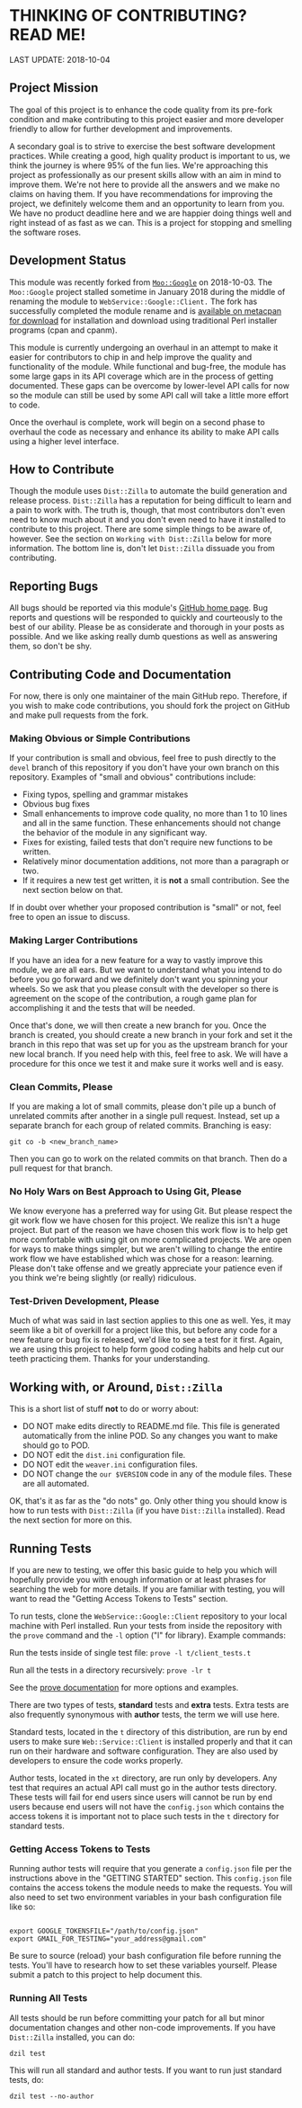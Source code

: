 # THINKING OF CONTRIBUTING? READ ME!

LAST UPDATE: 2018-10-04

## Project Mission

The goal of this project is to enhance the code quality from its pre-fork
condition and make contributing to this project easier and more developer
friendly to allow for further development and improvements.

A secondary goal is to strive to exercise the best software development
practices. While creating a good, high quality product is important to us, we
think the journey is where 95% of the fun lies. We're approaching this project
as professionally as our present skills allow with an aim in mind to improve
them. We're not here to provide all the answers and we make no claims on having
them. If you have recommendations for improving the project, we definitely
welcome them and an opportunity to learn from you. We have no product deadline
here and we are happier doing things well and right instead of as fast as we
can. This is a project for stopping and smelling the software roses.

## Development Status

This module was recently forked from
[`Moo::Google`](https://metacpan.org/pod/Moo::Google) on 2018-10-03. The
`Moo::Google` project stalled sometime in January 2018 during the middle of
renaming the module to `WebService::Google::Client.` The fork has successfully
completed the module rename and is [available on metacpan for
download](https://metacpan.org/pod/WebService::Google::Client) for installation
and download using traditional Perl installer programs (cpan and cpanm).

This module is currently undergoing an overhaul in an attempt to make it easier
for contributors to chip in and help improve the quality and functionality of
the module. While functional and bug-free, the module has some large gaps in its
API coverage which are in the process of getting documented. These gaps can be
overcome by lower-level API calls for now so the module can still be used by
some API call will take a little more effort to code.

Once the overhaul is complete, work will begin on a second phase to overhaul
the code as necessary and enhance its ability to make API calls using a higher
level interface.

## How to Contribute

Though the module uses `Dist::Zilla` to automate the build generation and
release process. `Dist::Zilla` has a reputation for being difficult to learn and
a pain to work with. The truth is, though, that most contributors don't even
need to know much about it and you don't even need to have it installed to
contribute to this project. There are some simple things to be aware of,
however. See the section on `Working with Dist::Zilla` below for more
information. The bottom line is, don't let `Dist::Zilla` dissuade you from
contributing.

## Reporting Bugs

All bugs should be reported via this module's [GitHub home
page](https://github.com/sdondley/WevService-Google-Client). Bug reports and
questions will be responded to quickly and courteously to the best of our
ability. Please be as considerate and thorough in your posts as possible. And
we like asking really dumb questions as well as answering them, so don't be
shy.

## Contributing Code and Documentation

For now, there is only one maintainer of the main GitHub repo. Therefore, if
you wish to make code contributions, you should fork the project on GitHub and
make pull requests from the fork.

### Making Obvious or Simple Contributions

If your contribution is small and obvious, feel free to push directly to the
`devel` branch of this repository if you don't have your own branch on this
repository. Examples of "small and obvious" contributions include:

* Fixing typos, spelling and grammar mistakes
* Obvious bug fixes
* Small enhancements to improve code quality, no more than 1 to 10 lines and
  all in the same function. These enhancements should not change the behavior
  of the module in any significant way.
* Fixes for existing, failed tests that don't require new functions to be
  written.
* Relatively minor documentation additions, not more than a paragraph or two.
* If it requires a new test get written, it is **not** a small contribution.
  See the next section below on that.

If in doubt over whether your proposed contribution is "small" or not, feel
free to open an issue to discuss.

### Making Larger Contributions

If you have an idea for a new feature for a way to vastly improve this module,
we are all ears. But we want to understand what you intend to do before you go
forward and we definitely don't want you spinning your wheels. So we ask that
you please consult with the developer so there is agreement on the scope of the
contribution, a rough game plan for accomplishing it and the tests that will be
needed.

Once that's done, we will then create a new branch for you. Once the branch is
created, you should create a new branch in your fork and set it the branch in
this repo that was set up for you as the upstream branch for your new local
branch. If you need help with this, feel free to ask. We will have a procedure
for this once we test it and make sure it works well and is easy.

### Clean Commits, Please

If you are making a lot of small commits, please don't pile up a bunch of
unrelated commits after another in a single pull request. Instead, set up a
separate branch for each group of related commits. Branching is easy:

`git co -b <new_branch_name>`

Then you can go to work on the related commits on that branch. Then do a pull
request for that branch.

### No Holy Wars on Best Approach to Using Git, Please

We know everyone has a preferred way for using Git. But please respect the git
work flow we have chosen for this project. We realize this isn't a huge project.
But part of the reason we have chosen this work flow is to help get more
comfortable with using git on more complicated projects. We are open for ways to
make things simpler, but we aren't willing to change the entire work flow we have
established which was chose for a reason: learning. Please don't take offense
and we greatly appreciate your patience even if you think we're being slightly
(or really) ridiculous.

### Test-Driven Development, Please

Much of what was said in last section applies to this one as well. Yes, it may
seem like a bit of overkill for a project like this, but before any code for a
new feature or bug fix is released, we'd like to see a test for it first.
Again, we are using this project to help form good coding habits and help cut
our teeth practicing them. Thanks for your understanding.

## Working with, or Around, `Dist::Zilla`

This is a short list of stuff **not** to do or worry about:

* DO NOT make edits directly to README.md file. This file is generated
  automatically from the inline POD. So any changes you want to make should go to
  POD.
* DO NOT edit the `dist.ini` configuration file.
* DO NOT edit the `weaver.ini` configuration files.
* DO NOT change the `our $VERSION` code in any of the module files. These are
  all automated.

OK, that's it as far as the "do nots" go. Only other thing you should know is
how to run tests with `Dist::Zilla` (if you have `Dist::Zilla` installed). Read
the next section for more on this.

## Running Tests

If you are new to testing, we offer this basic guide to help you which will
hopefully provide you with enough information or at least phrases for searching
the web for more details. If you are familiar with testing, you will want to
read the "Getting Access Tokens to Tests" section.

To run tests, clone the `WebService::Google::Client` repository to your local
machine with Perl installed. Run your tests from inside the repository with the
`prove` command and the `-l` option ("l" for library). Example commands:

Run the tests inside of single test file:
  `prove -l t/client_tests.t`

Run all the tests in a directory recursively:
  `prove -lr t`

See the [prove documentation](https://perldoc.perl.org/prove.html) for more options and examples.

There are two types of tests, **standard** tests and **extra** tests. Extra
tests are also frequently synonymous with **author** tests, the term we will
use here.

Standard tests, located in the `t` directory of this distribution, are run by
end users to make sure `Web::Service::Client` is installed properly and that it
can run on their hardware and software configuration. They are also used by
developers to ensure the code works properly.

Author tests, located in the `xt` directory, are run only by developers. Any
test that requires an actual API call must go in the author tests directory.
These tests will fail for end users since users will cannot be run by end users
because end users will not have the `config.json` which contains the access
tokens it is important not to place such tests in the `t` directory for
standard tests.

### Getting Access Tokens to Tests

Running author tests will require that you generate a `config.json` file per
the instructions above in the "GETTING STARTED" section. This `config.json`
file contains the access tokens the module needs to make the requests. You will
also need to set two environment variables in your bash configuration file like
so:

```

export GOOGLE_TOKENSFILE="/path/to/config.json"
export GMAIL_FOR_TESTING="your_address@gmail.com"

```

Be sure to source (reload) your bash configuration file before running the
tests. You'll have to research how to set these variables yourself. Please
submit a patch to this project to help document this.

### Running All Tests

All tests should be run before committing your patch for all but minor
documentation changes and other non-code improvements. If you have
`Dist::Zilla` installed, you can do:

`dzil test`

This will run all standard and author tests. If you want to run just standard
tests, do:

`dzil test --no-author`
